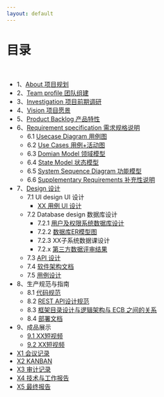 ```yaml
---
layout: default
---
```


# [](#TOC)目录

&nbsp;&nbsp; 

* 1、[About 项目规划](01-小欣餐饮公司项目概况)
* 2、[Team profile 团队组建](02-团队与分工)
* 3、[Investigation 项目前期调研](03-竞品分析报告指南)
* 4、[Vision 项目愿景](04-项目愿景)
* 5、[Product Backlog 产品特性](05-初级产品特征库)
* 6、[Requirement specification 需求规格说明](06-需求规格说明书)
    - 6.1 [Usecase Diagram 用例图](06-01-用例图)
    - 6.2 [Use Cases 用例+活动图](06-02-用例活动图)
    - 6.3 [Domian Model 领域模型](06-03-领域模型)
    - 6.4 [State Model 状态模型](06-04-状态模型)
    - 6.5 [System Sequence Diagram 功能模型](06-05-功能模型)
    - 6.6 [Supplementary Requirements 补充性说明](06-06-补充性说明)
* 7、[Design 设计](07-软件设计说明书)
    - 7.1 UI design UI 设计
        - [XX 用例 UI 设计](07-01-01-XX-UI设计)
    - 7.2 Database design 数据库设计
        - 7.2.1 [用户及权限系统数据库设计](07-02-01-数据库设计)
        - 7.2.2 [数据库ER模型图](07-02-02-ER模型)
        - 7.2.3 XX子系统数据课设计
        - 7.2.x [第三方数据评审结果](07-02-03-第三方数据评审结果)
    - 7.3 [API 设计](07-03-API)
    - 7.4 [软件架构文档](07-04-软件架构文档)
    - 7.5 [用例设计](07-05-用例设计)
* 8、生产规范与指南
    - 8.1 [代码规范](08-01-代码规范)
    - 8.2 [REST API设计规范](08-02-RESTful-API设计规范)
    - 8.3 [框架目录设计与逻辑架构与 ECB 之间的关系](08-03-框架目录设计与逻辑架构与ECB的关系)
    - 8.4 [部署文档](08-04-部署文档)
* 9、成品展示
    * [9.1 XX短视频](9.1-XX短视频)
    * [9.2 XX短视频](9.2-XX短视频)
* [X1 会议记录](X1-会议记录)
* [X2 KANBAN](X2-KANBAN)
* [X3  审计记录](X3-审计记录)
* [X4 技术与工作报告](X4-技术与工作报告)
* [X5 最终报告](X5-最终报告)
